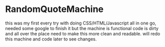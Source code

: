 # RandomQuoteMachine
this was my first every try with doing CSS/HTML/Javascript all in one go, needed some google to finish it but the machine is functional
code is dirty and all over the place need to make this more clean and readable. will redo this machine and code later to see changes.
